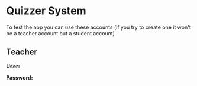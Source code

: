 # Quizzer System
To test the app you can use these accounts (if you try to create one it won't be a teacher account but a student account)
## Teacher
**User:**

**Password:**

